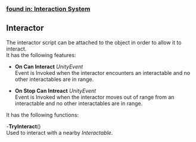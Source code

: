 ### [found in: Interaction System](https://github.com/Sad-AI-dev/dev-kit_Package/blob/main/Documentation/SubPages/Systems/InteractionSystem/InteractionSystem.md)
## Interactor
The interactor script can be attached to the object in order to allow it to interact.  
It has the following features:

- **On Can Interact** *UnityEvent*  
Event is Invoked when the interactor encounters an interactable and no other interactables are in range.

- **On Stop Can Intreact** *UnityEvent*  
Event is Invoked when the interactor moves out of range from an interactable and no other interactables are in range.

It has the following functions:

-**TryInteract**()  
Used to interact with a nearby *Interactable*.